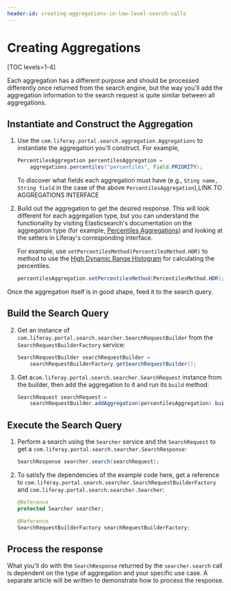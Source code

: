 ```yaml
---
header-id: creating-aggregations-in-low-level-search-calls
---
```


# Creating Aggregations

[TOC levels=1-4]

Each aggregation has a different purpose and should be processed differently
once returned from the search engine, but the way you'll add the aggregation
information to the search request is quite similar between all aggregations.

## Instantiate and Construct the Aggregation

1.  Use the `com.liferay.portal.search.aggregation.Aggregations` to instantiate the aggregation you'll
construct. For example,

    ```java
    PercentilesAggregation percentilesAggregation =
        aggregations.percentiles("percentiles", Field.PRIORITY);
    ```

    To discover what fields each aggregation must have (e.g., `Sting name, String
    field` in the case of the above `PercentilesAggregation`),LINK TO
    AGGREGATIONS INTERFACE

2.  Build out the aggregation to get the desired response. This will look
    different for each aggregation type, but you can understand the
    functionality by visiting Elasticsearch's documentation on the aggregation
    type (for example, 
    [Percentiles Aggregations](https://www.elastic.co/guide/en/elasticsearch/reference/6.5/search-aggregations-metrics-percentile-aggregation.html))
    and looking at the setters in Liferay's corresponding interface.

    For example, use `setPercentilesMethod(PercentilesMethod.HDR)` to method to
    use the 
    [High Dynamic Range Histogram](https://www.elastic.co/guide/en/elasticsearch/reference/6.5/search-aggregations-metrics-percentile-aggregation.html#_hdr_histogram)
    for calculating the percentiles.

    ```java
    percentilesAggregation.setPercentilesMethod(PercentilesMethod.HDR);
    ```
Once the aggregation itself is in good shape, feed it to the search query.

## Build the Search Query

2.  Get an instance of `com.liferay.portal.search.searcher.SearchRequestBuilder`
    from the `SearchRequestBuilderFactory` service:

    ```java
    SearchRequestBuilder searchRequestBuilder = 
        searchRequestBuilderFactory.getSearchRequestBuilder();
    ```

3.  Get a`com.liferay.portal.search.searcher.SearchRequest` instance from the
    builder, then add the aggregation to it and run its `build` method:

    ```java
    SearchRequest searchRequest =
        searchRequestBuilder.addAggregation(percentilesAggregation).build();
    ```
## Execute the Search Query

1.  Perform a search using the `Searcher` service and the `SearchRequest` to get
   a `com.liferay.portal.search.searcher.SearchResponse`:

    ```java
    SearchResponse searcher.search(searchRequest);
    ```

2.  To satisfy the dependencies of the example code here, get a reference to
    `com.liferay.portal.search.searcher.SearchRequestBuilderFactory` and
    `com.liferay.portal.search.searcher.Searcher`:

    ```java
    @Reference
    protected Searcher searcher;

    @Reference
    SearchRequestBuilderFactory searchRequestBuilderFactory;
    ```

## Process the response

What you'll do with the `SearchResponse` returned by the `searcher.search` call
is dependent on the type of aggregation and your specific use case. A separate
article will be written to demonstrate how to process the response.
